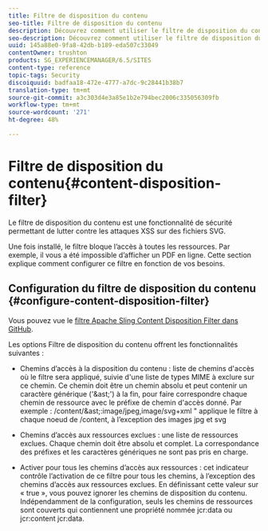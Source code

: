 ```yaml
---
title: Filtre de disposition du contenu
seo-title: Filtre de disposition du contenu
description: Découvrez comment utiliser le filtre de disposition du contenu pour empêcher les attaques XSS.
seo-description: Découvrez comment utiliser le filtre de disposition du contenu pour empêcher les attaques XSS.
uuid: 145a88e0-9fa8-42db-b189-eda507c33049
contentOwner: trushton
products: SG_EXPERIENCEMANAGER/6.5/SITES
content-type: reference
topic-tags: Security
discoiquuid: badfaa18-472e-4777-a7dc-9c28441b38b7
translation-type: tm+mt
source-git-commit: a3c303d4e3a85e1b2e794bec2006c335056309fb
workflow-type: tm+mt
source-wordcount: '271'
ht-degree: 48%

---
```



# Filtre de disposition du contenu{#content-disposition-filter}

Le filtre de disposition du contenu est une fonctionnalité de sécurité permettant de lutter contre les attaques XSS sur des fichiers SVG.

Une fois installé, le filtre bloque l’accès à toutes les ressources. Par exemple, il vous a été impossible d’afficher un PDF en ligne. Cette section explique comment configurer ce filtre en fonction de vos besoins.

## Configuration du filtre de disposition du contenu  {#configure-content-disposition-filter}

Vous pouvez vue le [filtre Apache Sling Content Disposition Filter dans GitHub](https://github.com/apache/sling-org-apache-sling-security/blob/master/src/main/java/org/apache/sling/security/impl/ContentDispositionFilterConfiguration.java).

Les options Filtre de disposition du contenu offrent les fonctionnalités suivantes :

* Chemins d’accès à la disposition du contenu : liste de chemins d&#39;accès où le filtre sera appliqué, suivie d&#39;une liste de types MIME à exclure sur ce chemin. Ce chemin doit être un chemin absolu et peut contenir un caractère générique (&#39;&amp;ast;&#39;) à la fin, pour faire correspondre chaque chemin de ressource avec le préfixe de chemin d&#39;accès donné. Par exemple : /content/&amp;ast;:image/jpeg,image/svg+xml &quot; applique le filtre à chaque noeud de /content, à l’exception des images jpg et svg

* Chemins d’accès aux ressources exclues : une liste de ressources exclues. Chaque chemin doit être absolu et complet. La correspondance des préfixes et les caractères génériques ne sont pas pris en charge.

* Activer pour tous les chemins d’accès aux ressources : cet indicateur contrôle l’activation de ce filtre pour tous les chemins, à l’exception des chemins d’accès aux ressources exclues. En définissant cette valeur sur « true », vous pouvez ignorer les chemins de disposition du contenu. Indépendamment de la configuration, seuls les chemins de ressources sont couverts qui contiennent une propriété nommée jcr:data ou jcr:content jcr:data.

